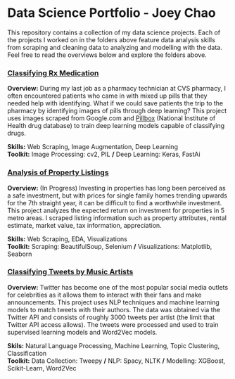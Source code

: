 # Data Science Portfolio - Joey Chao

This repository contains a collection of my data science projects. Each of the projects I worked on in the folders above feature data analysis skills from scraping and cleaning data to analyzing and modelling with the data. Feel free to read the overviews below and explore the folders above.

### [Classifying Rx Medication](https://github.com/jowaychao/Portfolio/tree/master/Classifying-Rx-Medication)

**Overview:** During my last job as a pharmacy technician at CVS pharmacy, I often encountered patients who came in with mixed up pills that they needed help with identifying. What if we could save patients the trip to the pharmacy by identifying images of pills through deep learning? This project uses images scraped from Google.com and [Pillbox](https://pillbox.nlm.nih.gov/) (National Institute of Health drug database) to train deep learning models capable of classifying drugs.

**Skills:** Web Scraping, Image Augmentation, Deep Learning                                                                               
**Toolkit:** Image Processing: cv2, PIL  **/**  Deep Learning: Keras, FastAi

### [Analysis of Property Listings](https://github.com/jowaychao/Portfolio/tree/master/Analysis-of-Property-Listings)

**Overview:** (In Progress) Investing in properties has long been perceived as a safe investment, but with prices for single family homes trending upwards for the 7th straight year, it can be difficult to find a worthwhile investment. This project analyzes the expected return on investment for properties in 5 metro areas. I scraped listing information such as property attributes, rental estimate, market value, tax information, appreciation.

**Skills:** Web Scraping, EDA, Visualizations                                                                                             
**Toolkit:** Scraping: BeautifulSoup, Selenium  **/**  Visualizations: Matplotlib, Seaborn

### [Classifying Tweets by Music Artists](https://github.com/jowaychao/Portfolio/tree/master/Classifying-Tweets-by-Music-Artists)

**Overview:** Twitter has become one of the most popular social media outlets for celebrities as it allows them to interact with their fans and make announcements. This project uses NLP techniques and machine learning models to match tweets with their authors. The data was obtained via the Twitter API and consists of roughly 3000 tweets per artist (the limit that Twitter API access allows). The tweets were processed and used to train supervised learning models and Word2Vec models.

**Skils:** Natural Language Processing, Machine Learning, Topic Clustering, Classification                                                 
**Toolkit:** Data Collection: Tweepy  **/**  NLP: Spacy, NLTK  **/**  Modelling: XGBoost, Scikit-Learn, Word2Vec
